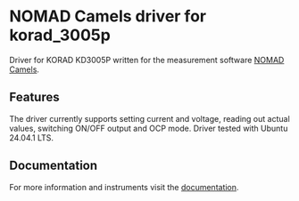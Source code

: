 # NOMAD Camels driver for korad_3005p

Driver for KORAD KD3005P written for the measurement software [NOMAD Camels](https://fau-lap.github.io/NOMAD-CAMELS/).

## Features

The driver currently supports setting current and voltage, reading out actual values, switching ON/OFF output and OCP mode. Driver tested with Ubuntu 24.04.1 LTS.

## Documentation

For more information and instruments visit the [documentation](https://fau-lap.github.io/NOMAD-CAMELS/doc/instruments/instruments.html).
